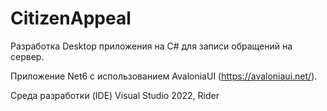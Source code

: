 # CitizenAppeal

Разработка Desktop приложения на C# для записи обращений на сервер.

Приложение Net6 с использованием AvaloniaUI (https://avaloniaui.net/).

Среда разработки (IDE) Visual Studio 2022, Rider
